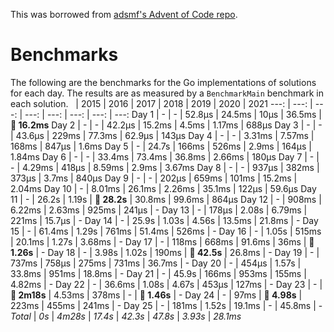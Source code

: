 This was borrowed from [adsmf's Advent of Code repo](https://github.com/adsmf/adventofcode/tree/master/benchmarks).

# Benchmarks
The following are the benchmarks for the Go implementations of solutions for each day. The results are as measured by a `BenchmarkMain` benchmark in each solution.
 &nbsp;  | 2015 | 2016 | 2017 | 2018 | 2019 | 2020 | 2021
 ---:  | ---:  | ---:  | ---:  | ---:  | ---:  | ---:  | ---: 
Day 1 | - | - | 52.8µs | 24.5ms | 10µs | 36.5ms | **🔴 16.2ms**
Day 2 | - | - | 42.2µs | 15.2ms | 4.5ms | 1.17ms | 688µs
Day 3 | - | - | 43.6µs | 229ms | 77.3ms | 62.9µs | 143µs
Day 4 | - | - | 3.31ms | 7.57ms | 168ms | 847µs | 1.6ms
Day 5 | - | 24.7s | 166ms | 526ms | 2.9ms | 164µs | 1.84ms
Day 6 | - | - | 33.4ms | 73.4ms | 36.8ms | 2.66ms | 180µs
Day 7 | - | - | 4.29ms | 418µs | 8.59ms | 2.9ms | 3.67ms
Day 8 | - | - | 937µs | 382ms | 373µs | 3.7ms | 840µs
Day 9 | - | - | 202µs | 659ms | 101ms | 15.2ms | 2.04ms
Day 10 | - | 8.01ms | 26.1ms | 2.26ms | 35.1ms | 122µs | 59.6µs
Day 11 | - | 26.2s | 1.19s | **🔴 28.2s** | 30.8ms | 99.6ms | 864µs
Day 12 | - | 908ms | 6.22ms | 2.63ms | 925ms | 241µs | -
Day 13 | - | 178µs | 2.08s | 6.79ms | 221ms | 15.7µs | -
Day 14 | - | 25.9s | 1.03s | 4.56s | 13.5ms | 21.8ms | -
Day 15 | - | 61.4ms | 1.29s | 761ms | 51.4ms | 526ms | -
Day 16 | - | 1.05s | 515ms | 20.1ms | 1.27s | 3.68ms | -
Day 17 | - | 118ms | 668ms | 91.6ms | 36ms | **🔴 1.26s** | -
Day 18 | - | 3.98s | 1.02s | 190ms | **🔴 42.5s** | 26.8ms | -
Day 19 | - | 737ms | 758µs | 275ms | 731ms | 36.7ms | -
Day 20 | - | 454µs | 1.57s | 33.8ms | 951ms | 18.8ms | -
Day 21 | - | 45.9s | 166ms | 953ms | 155ms | 4.82ms | -
Day 22 | - | 36.6ms | 1.08s | 4.67s | 453µs | 127ms | -
Day 23 | - | **🔴 2m18s** | 4.53ms | 378ms | - | **🔴 1.46s** | -
Day 24 | - | 97ms | **🔴 4.98s** | 223ms | 455ms | 241ms | -
Day 25 | - | 181ms | 1.52s | 19.1ms | - | 45.8ms | -
*Total* | *0s* | *4m28s* | *17.4s* | *42.3s* | *47.8s* | *3.93s* | *28.1ms*
